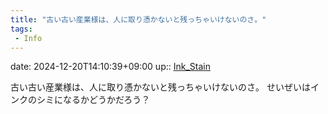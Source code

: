 ```yaml
---
title: "古い古い産業様は、人に取り憑かないと残っちゃいけないのさ。"
tags:
 - Info
---
```


date: 2024-12-20T14:10:39+09:00
up:: [Ink_Stain](../Bar/Novel/Topics/Ink_Stain.md)

古い古い産業様は、人に取り憑かないと残っちゃいけないのさ。
せいぜいはインクのシミになるかどうかだろう？